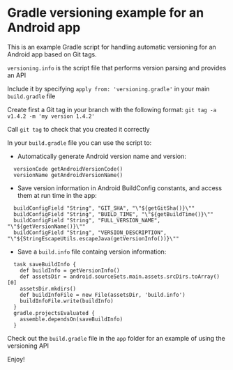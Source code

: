 # Gradle versioning example for an Android app

This is an example Gradle script for handling automatic versioning for an Android app based on Git tags.

`versioning.info` is the script file that performs version parsing and provides an API

Include it by specifying `apply from: 'versioning.gradle'` in your main `build.gradle` file

Create first a Git tag in your branch with the following format:
`git tag -a v1.4.2 -m 'my version 1.4.2'`

Call `git tag` to check that you created it correctly

In your `build.gradle` file you can use the script to:
* Automatically generate Android version name and version:
```
  versionCode getAndroidVersionCode()
  versionName getAndroidVersionName()
```

* Save version information in Android BuildConfig constants, and access them at run time in the app:
```
  buildConfigField "String", "GIT_SHA", "\"${getGitSha()}\""
  buildConfigField "String", "BUILD_TIME", "\"${getBuildTime()}\""
  buildConfigField "String", "FULL_VERSION_NAME", "\"${getVersionName()}\""
  buildConfigField "String", "VERSION_DESCRIPTION", "\"${StringEscapeUtils.escapeJava(getVersionInfo())}\""
```

* Save a `build.info` file containg version information:
```
  task saveBuildInfo {
    def buildInfo = getVersionInfo()
    def assetsDir = android.sourceSets.main.assets.srcDirs.toArray()[0]
    assetsDir.mkdirs()
    def buildInfoFile = new File(assetsDir, 'build.info')
    buildInfoFile.write(buildInfo)
  }
  gradle.projectsEvaluated {
    assemble.dependsOn(saveBuildInfo)
  }
```

Check out the `build.gradle` file in the `app` folder for an example of using the versioning API

Enjoy!
